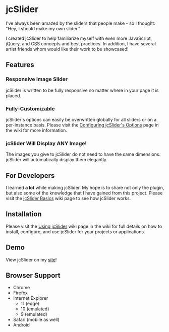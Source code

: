 # jcSlider

I've always been amazed by the sliders that people make - so I thought: "Hey, I should make my own slider."

I created jcSlider to help familiarize myself with even more JavaScript, jQuery, and CSS concepts and best practices. In addition, I have several artist friends whom would like their work to be showcased!

## Features

### Responsive Image Slider

jcSlider is written to be fully responsive no matter where in your page it is placed.

### Fully-Customizable

jcSlider's options can easily be overwritten globally for all sliders or on a per-instance basis. Please visit the [Configuring jcSlider's Options](https://github.com/jaredchua32/jcSlider/wiki/Configuring-jcSlider's-Options) page in the wiki for more information.

### jcSlider Will Display ANY Image!

The images you give to jcSlider do not need to have the same dimensions. jcSlider will automatically display them elegantly.

## For Developers

I learned **a lot** while making jcSlider. My hope is to share not only the plugin, but also some of the knowledge that I have gained from this project. Please visit the [jcSlider Basics](https://github.com/jaredchua32/jcSlider/wiki/jcSlider-Basics) wiki page to see how jcSlider works.

## Installation

Please visit the [Using jcSlider](https://github.com/jaredchua32/jcSlider/wiki/Using-jcSlider) wiki page in the wiki for full details on how to install, configure, and use jcSlider for your projects or applications.

## Demo

View jcSlider on my [site](http://jaredchua.com/jcslider/jcslider.html)!

## Browser Support
  - Chrome
  - Firefox
  - Internet Explorer
    - 11 (edge)
    - 10 (emulated)
    - 9 (emulated)
  - Safari (mobile as well)
  - Android